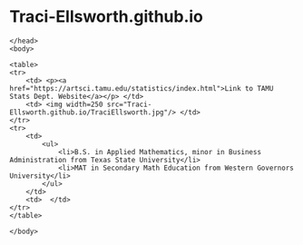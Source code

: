 # Traci-Ellsworth.github.io

<html>
	<head>
	<title>Homework 1</title>
	
	</head>
	<body>

	<table>
	<tr>
		<td> <p><a href="https://artsci.tamu.edu/statistics/index.html">Link to TAMU Stats Dept. Website</a></p> </td>
		<td> <img width=250 src="Traci-Ellsworth.github.io/TraciEllsworth.jpg"/> </td>
	</tr>
	<tr>
		<td> 
			<ul>
				<li>B.S. in Applied Mathematics, minor in Business Administration from Texas State University</li>
				<li>MAT in Secondary Math Education from Western Governors University</li>
			</ul>
		</td>
		<td>  </td>
	</tr>
	</table>
		
	</body>

</html>
